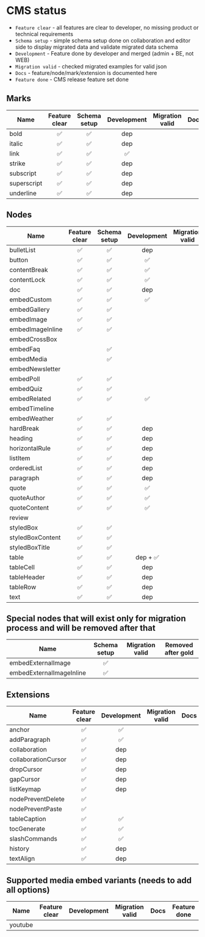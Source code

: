 # CMS status

- `Feature clear` - all features are clear to developer, no missing product or technical requirements
- `Schema setup` - simple schema setup done on collaboration and editor side to display migrated data and validate migrated data schema
- `Development` - Feature done by developer and merged (admin + BE, not WEB)
- `Migration valid` - checked migrated examples for valid json
- `Docs` - feature/node/mark/extension is documented here
- `Feature done` - CMS release feature set done

## Marks
| Name        | Feature clear | Schema setup | Development | Migration valid | Docs | Feature done |
|-------------|:-------------:|:------------:|:-----------:|:---------------:|------|:------------:|
| bold        |       ✅       |      ✅       |     dep     |                 |      |              |
| italic      |       ✅       |      ✅       |     dep     |                 |      |              |
| link        |       ✅       |      ✅       |      ✅      |                 |      |              |
| strike      |       ✅       |      ✅       |     dep     |                 |      |              |
| subscript   |       ✅       |      ✅       |     dep     |                 |      |              |
| superscript |       ✅       |      ✅       |     dep     |                 |      |              |
| underline   |       ✅       |      ✅       |     dep     |                 |      |              |

## Nodes
| Name             | Feature clear | Schema setup | Development | Migration valid | Docs | Feature done |
|------------------|:-------------:|:------------:|:-----------:|:---------------:|------|:------------:|
| bulletList       |       ✅       |      ✅       |     dep     |                 |      |              |
| button           |       ✅       |      ✅       |      ✅      |                 |      |              |
| contentBreak     |       ✅       |      ✅       |      ✅      |                 |      |              |
| contentLock      |       ✅       |      ✅       |      ✅      |                 |      |              |
| doc              |       ✅       |      ✅       |     dep     |                 |      |              |
| embedCustom      |       ✅       |      ✅       |      ✅      |                 |      |              |
| embedGallery     |       ✅       |      ✅       |             |                 |      |              |
| embedImage       |       ✅       |      ✅       |             |                 |      |              |
| embedImageInline |       ✅       |      ✅       |             |                 |      |              |
| embedCrossBox    |               |              |             |                 |      |              |
| embedFaq         |               |      ✅       |             |                 |      |              |
| embedMedia       |               |      ✅       |             |                 |      |              |
| embedNewsletter  |               |              |             |                 |      |              |
| embedPoll        |       ✅       |      ✅       |             |                 |      |              |
| embedQuiz        |       ✅       |      ✅       |             |                 |      |              |
| embedRelated     |       ✅       |      ✅       |      ✅      |                 |      |              |
| embedTimeline    |               |              |             |                 |      |              |
| embedWeather     |       ✅       |      ✅       |             |                 |      |              |
| hardBreak        |       ✅       |      ✅       |     dep     |                 |      |              |
| heading          |       ✅       |      ✅       |     dep     |                 |      |              |
| horizontalRule   |       ✅       |      ✅       |     dep     |                 |      |              |
| listItem         |       ✅       |      ✅       |     dep     |                 |      |              |
| orderedList      |       ✅       |      ✅       |     dep     |                 |      |              |
| paragraph        |       ✅       |      ✅       |     dep     |                 |      |              |
| quote            |       ✅       |      ✅       |      ✅      |                 |      |              |
| quoteAuthor      |       ✅       |      ✅       |      ✅      |                 |      |              |
| quoteContent     |       ✅       |      ✅       |      ✅      |                 |      |              |
| review           |               |              |             |                 |      |              |
| styledBox        |       ✅       |      ✅       |             |                 |      |              |
| styledBoxContent |       ✅       |      ✅       |             |                 |      |              |
| styledBoxTitle   |       ✅       |      ✅       |             |                 |      |              |
| table            |       ✅       |      ✅       |   dep + ✅   |                 |      |              |
| tableCell        |       ✅       |      ✅       |     dep     |                 |      |              |
| tableHeader      |       ✅       |      ✅       |     dep     |                 |      |              |
| tableRow         |       ✅       |      ✅       |     dep     |                 |      |              |
| text             |       ✅       |      ✅       |     dep     |                 |      |              |

## Special nodes that will exist only for migration process and will be removed after that
| Name                     | Schema setup | Migration valid | Removed after gold |
|--------------------------|:------------:|:---------------:|:------------------:|
| embedExternalImage       |      ✅       |                 |                    |
| embedExternalImageInline |      ✅       |                 |                    |

## Extensions
| Name                | Feature clear | Development | Migration valid | Docs | Feature done |
|---------------------|:-------------:|:-----------:|:---------------:|------|:------------:|
| anchor              |       ✅       |      ✅      |                 |      |              |
| addParagraph        |       ✅       |      ✅      |                 |      |              |
| collaboration       |       ✅       |     dep     |                 |      |              |
| collaborationCursor |       ✅       |     dep     |                 |      |              |
| dropCursor          |       ✅       |     dep     |                 |      |              |
| gapCursor           |       ✅       |     dep     |                 |      |              |
| listKeymap          |       ✅       |     dep     |                 |      |              |
| nodePreventDelete   |       ✅       |             |                 |      |              |
| nodePreventPaste    |       ✅       |             |                 |      |              |
| tableCaption        |       ✅       |      ✅      |                 |      |              |
| tocGenerate         |       ✅       |      ✅      |                 |      |              |
| slashCommands       |       ✅       |      ✅      |                 |      |              |
| history             |       ✅       |     dep     |                 |      |              |
| textAlign           |       ✅       |     dep     |                 |      |              |

## Supported media embed variants (needs to add all options)
| Name              | Feature clear | Development | Migration valid | Docs | Feature done |
|-------------------|:-------------:|:-----------:|:---------------:|------|:------------:|
| youtube           |               |             |                 |      |              |
